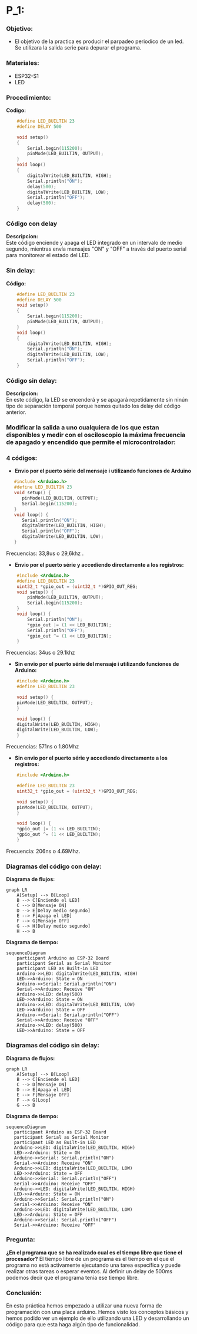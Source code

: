 # P_1: 

### Objetivo:
- El objetivo de la practica es producir el parpadeo periodico de un led. Se utilizara la salida serie para depurar el programa.

### Materiales: 
- ESP32-S1 
- LED
### Procedimiento:  
**Codigo:**
```cpp
    #define LED_BUILTIN 23
    #define DELAY 500

    void setup()
    {
        Serial.begin(115200); 
        pinMode(LED_BUILTIN, OUTPUT);
    }
    void loop()
    {
        digitalWrite(LED_BUILTIN, HIGH); 
        Serial.println("ON"); 
        delay(500); 
        digitalWrite(LED_BUILTIN, LOW);
        Serial.println("OFF");  
        delay(500);
    }
```
### Código con delay

**Descripcion:** <br>
Este código enciende y apaga el LED integrado en un intervalo de medio segundo, mientras envía mensajes "ON" y "OFF" a través del puerto serial para monitorear el estado del LED.


### Sin delay: 
**Código:**
```cpp
    #define LED_BUILTIN 23
    #define DELAY 500
    void setup()
    {
        Serial.begin(115200); 
        pinMode(LED_BUILTIN, OUTPUT);
    }
    void loop()
    {
        digitalWrite(LED_BUILTIN, HIGH); 
        Serial.println("ON"); 
        digitalWrite(LED_BUILTIN, LOW); 
        Serial.println("OFF");     
    }
```
### Código sin delay:

**Descripcion:** <br>
En este código, la LED se encenderá y se apagará repetidamente sin ninún tipo de separación temporal porque hemos quitado los delay del código anterior.

### Modificar la salida a uno cualquiera de los que estan disponibles y medir con el osciloscopio la máxima frecuencia de apagado y encendido que permite el microcontrolador:
### 4 códigos: 
- **Envio por el puerto série del mensaje i utilizando funciones de Arduino**
```cpp
   #include <Arduino.h>
   #define LED_BUILTIN 23
   void setup() {                
      pinMode(LED_BUILTIN, OUTPUT);   
      Serial.begin(115200);
   }
   void loop() {
      Serial.println("ON");
      digitalWrite(LED_BUILTIN, HIGH);
      Serial.println("OFF");      
      digitalWrite(LED_BUILTIN, LOW);
   }
   ```
Frecuencias: 33,8us o 29,6khz .

- **Envio por el puerto série y accediendo directamente a los registros:**
```cpp
    #include <Arduino.h>
    #define LED_BUILTIN 23
    uint32_t *gpio_out = (uint32_t *)GPIO_OUT_REG;
    void setup() {                
        pinMode(LED_BUILTIN, OUTPUT);   
        Serial.begin(115200);
    }
    void loop() {
        Serial.println("ON");
        *gpio_out |= (1 << LED_BUILTIN);
        Serial.println("OFF");      
        *gpio_out ^= (1 << LED_BUILTIN);
    }
```
Frecuencias: 34us o 29.1khz

 - **Sin envio por el puerto série del mensaje i utilizando funciones de Arduino:**
```cpp
    #include <Arduino.h>
    #define LED_BUILTIN 23

    void setup() {                
    pinMode(LED_BUILTIN, OUTPUT);   
    }

    void loop() {
    digitalWrite(LED_BUILTIN, HIGH);
    digitalWrite(LED_BUILTIN, LOW);
    }
   ```
Frecuencias: 571ns o 1.80Mhz

 - **Sin envio por el puerto série y accediendo directamente a los registros:**
```cpp
    #include <Arduino.h>

    #define LED_BUILTIN 23
    uint32_t *gpio_out = (uint32_t *)GPIO_OUT_REG;

    void setup() {                
    pinMode(LED_BUILTIN, OUTPUT);   
    }

    void loop() {
    *gpio_out |= (1 << LED_BUILTIN);
    *gpio_out ^= (1 << LED_BUILTIN);
    }
```
Frecuencia: 206ns o 4.69Mhz.

### Diagramas del código con delay:

**Diagrama de flujos:**
``` mermaid 
graph LR
    A[Setup] --> B[Loop]
    B --> C[Enciende el LED]
    C --> D[Mensaje ON]
    D --> E[Delay medio segundo]
    E --> F[Apaga el LED]
    F --> G[Mensaje OFF]
    G --> H[Delay medio segundo]
    H --> B
```

**Diagrama de tiempo:**
``` mermaid
sequenceDiagram
    participant Arduino as ESP-32 Board
    participant Serial as Serial Monitor
    participant LED as Built-in LED
    Arduino->>LED: digitalWrite(LED_BUILTIN, HIGH)
    LED->>Arduino: State = ON
    Arduino->>Serial: Serial.println("ON")
    Serial->>Arduino: Receive "ON"
    Arduino->>LED: delay(500)
    LED->>Arduino: State = ON
    Arduino->>LED: digitalWrite(LED_BUILTIN, LOW)
    LED->>Arduino: State = OFF
    Arduino->>Serial: Serial.println("OFF")
    Serial->>Arduino: Receive "OFF"
    Arduino->>LED: delay(500)
    LED->>Arduino: State = OFF
```

### Diagramas del código sin delay:

**Diagrama de flujos:**
``` mermaid 
graph LR
    A[Setup] --> B[Loop]
    B --> C[Enciende el LED]
    C --> D[Mensaje ON]
    D --> E[Apaga el LED]
    E --> F[Mensaje OFF]
    F --> G[Loop]
    G --> B
 ```

 **Diagrama de tiempo:**
 ``` mermaid
 sequenceDiagram
    participant Arduino as ESP-32 Board
    participant Serial as Serial Monitor
    participant LED as Built-in LED
    Arduino->>LED: digitalWrite(LED_BUILTIN, HIGH)
    LED->>Arduino: State = ON
    Arduino->>Serial: Serial.println("ON")
    Serial->>Arduino: Receive "ON"
    Arduino->>LED: digitalWrite(LED_BUILTIN, LOW)
    LED->>Arduino: State = OFF
    Arduino->>Serial: Serial.println("OFF")
    Serial->>Arduino: Receive "OFF"
    Arduino->>LED: digitalWrite(LED_BUILTIN, HIGH)
    LED->>Arduino: State = ON
    Arduino->>Serial: Serial.println("ON")
    Serial->>Arduino: Receive "ON"
    Arduino->>LED: digitalWrite(LED_BUILTIN, LOW)
    LED->>Arduino: State = OFF
    Arduino->>Serial: Serial.println("OFF")
    Serial->>Arduino: Receive "OFF"
 ```

### Pregunta:
**¿En el programa que se ha realizado cual es el tiempo libre que tiene el procesador?**
El tiempo libre de un programa es el tiempo en el que el programa no está activamente ejecutando una tarea específica y puede realizar otras tareas o esperar eventos. Al definir un delay de 500ms podemos decir que el programa tenia ese tiempo libre.


### Conclusión:
En esta práctica hemos empezado a utilizar una nueva forma de programación con una placa arduino. Hemos visto los conceptos básicos y hemos podido ver un ejemplo de ello utilizando una LED y desarrollando un código para que esta haga algún tipo de funcionalidad.


